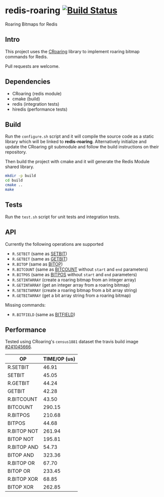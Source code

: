 redis-roaring [![Build Status](https://travis-ci.org/aviggiano/redis-roaring.svg?branch=master)](https://travis-ci.org/aviggiano/redis-roaring)
===========
Roaring Bitmaps for Redis

## Intro

This project uses the [CRoaring](https://github.com/RoaringBitmap/CRoaring) library to implement roaring bitmap commands for Redis.

Pull requests are welcome.

## Dependencies

- CRoaring (redis module)
- cmake (build)
- redis (integration tests)
- hiredis (performance tests)

## Build

Run the `configure.sh` script and it will compile the source code as a static library which will be linked to **redis-roaring**. Alternatively initialize and update the CRoaring git submodule and follow the build instructions on their repository.

Then build the project with cmake and it will generate the Redis Module shared library.

```bash
mkdir -p build
cd build
cmake ..
make
```

## Tests

Run the `test.sh` script for unit tests and integration tests.

## API

Currently the following operations are supported

- `R.SETBIT` (same as [SETBIT](https://redis.io/commands/setbit))
- `R.GETBIT` (same as [GETBIT](https://redis.io/commands/getbit))
- `R.BITOP` (same as [BITOP](https://redis.io/commands/bitop))
- `R.BITCOUNT` (same as [BITCOUNT](https://redis.io/commands/bitcount) without `start` and `end` parameters)
- `R.BITPOS` (same as [BITPOS](https://redis.io/commands/bitpos) without `start` and `end` parameters)
- `R.SETINTARRAY` (create a roaring bitmap from an integer array)
- `R.GETINTARRAY` (get an integer array from a roaring bitmap)
- `R.SETBITARRAY` (create a roaring bitmap from a bit array string)
- `R.GETBITARRAY` (get a bit array string from a roaring bitmap)

Missing commands:

- `R.BITFIELD` (same as [BITFIELD](https://redis.io/commands/bitfield))

## Performance

Tested using CRoaring's `census1881` dataset the travis build image [#241045666](https://travis-ci.org/aviggiano/redis-roaring/jobs/241045666).

| OP | TIME/OP (us) |
| ------ | -------- |
| R.SETBIT | 46.91 |
| SETBIT | 45.05 |
| R.GETBIT | 44.24 |
| GETBIT | 42.28 |
| R.BITCOUNT | 43.50 |
| BITCOUNT | 290.15 |
| R.BITPOS | 210.68 |
| BITPOS | 44.68 |
| R.BITOP NOT | 261.94 |
| BITOP NOT | 195.81 |
| R.BITOP AND | 54.73 |
| BITOP AND | 323.36 |
| R.BITOP OR | 67.70 |
| BITOP OR | 233.45 |
| R.BITOP XOR | 68.85 |
| BITOP XOR | 262.85 |